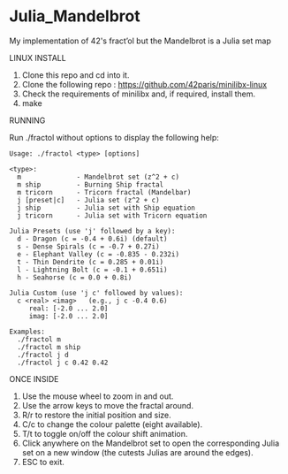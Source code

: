 # Julia_Mandelbrot
My implementation of 42's fract’ol but the Mandelbrot is a Julia set map


LINUX INSTALL

1. Clone this repo and cd into it.
2. Clone the following repo :
   https://github.com/42paris/minilibx-linux
3. Check the requirements of minilibx and, if required, install them.
4. make


RUNNING

Run ./fractol without options to display the following help:

```
Usage: ./fractol <type> [options]

<type>:
  m              - Mandelbrot set (z^2 + c)
  m ship         - Burning Ship fractal
  m tricorn      - Tricorn fractal (Mandelbar)
  j [preset|c]   - Julia set (z^2 + c)
  j ship         - Julia set with Ship equation
  j tricorn      - Julia set with Tricorn equation

Julia Presets (use 'j' followed by a key):
  d - Dragon (c = -0.4 + 0.6i) (default)
  s - Dense Spirals (c = -0.7 + 0.27i)
  e - Elephant Valley (c = -0.835 - 0.232i)
  t - Thin Dendrite (c = 0.285 + 0.01i)
  l - Lightning Bolt (c = -0.1 + 0.651i)
  h - Seahorse (c = 0.0 + 0.8i)

Julia Custom (use 'j c' followed by values):
  c <real> <imag>   (e.g., j c -0.4 0.6)
     real: [-2.0 ... 2.0]
     imag: [-2.0 ... 2.0]

Examples:
  ./fractol m
  ./fractol m ship
  ./fractol j d
  ./fractol j c 0.42 0.42
```

ONCE INSIDE

  1. Use the mouse wheel to zoom in and out.
  2. Use the arrow keys to move the fractal around.
  3. R/r to restore the initial position and size.
  4. C/c to change the colour palette (eight available).
  5. T/t to toggle on/off the colour shift animation.
  6. Click anywhere on the Mandelbrot set to open the corresponding Julia set on a new window (the cutests Julias are around the edges).
  7. ESC to exit.

